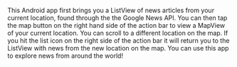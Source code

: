 This Android app first brings you a ListView of news articles from your current location, found through the the Google News API. You can then tap the map button on the right hand side of the action bar to view a MapView of your current location. You can scroll to a different location on the map. If you hit the list icon on the right side of the action bar it will return you to the ListView with news from the new location on the map. You can use this app to explore news from around the world!
